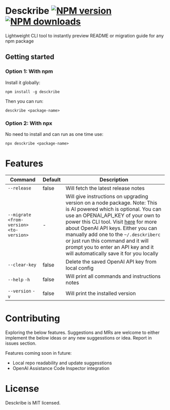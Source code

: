 # Desckribe [![NPM version](https://img.shields.io/npm/v/desckribe.svg?style=flat)](https://npmjs.com/package/desckribe) [![NPM downloads](https://img.shields.io/npm/dm/desckribe.svg?style=flat)](https://npmjs.com/package/desckribe)

Lightweight CLI tool to instantly preview README or migration guide for any npm package

## Getting started

### Option 1: With npm

Install it globally:

```shell
npm install -g desckribe
```

Then you can run:

```shell
desckribe <package-name>
```

### Option 2: With npx

No need to install and can run as one time use:

```shell
npx desckribe <package-name>
```

# Features

| Command                                 | Default | Description                                                                                                                                                                                                                                                                                                                                                                                                                           |
| --------------------------------------- | ------- | ------------------------------------------------------------------------------------------------------------------------------------------------------------------------------------------------------------------------------------------------------------------------------------------------------------------------------------------------------------------------------------------------------------------------------------- |
| `--release`                             | false   | Will fetch the latest release notes                                                                                                                                                                                                                                                                                                                                                                                                   |
| `--migrate <from-version> <to-version>` | -       | Will give instructions on upgrading version on a node package. Note: This is AI powered which is optional. You can use an OPENAI_API_KEY of your own to power this CLI tool. Visit [here](https://platform.openai.com/) for more about OpenAI API keys. Either you can manually add one to the `~/.desckriberc` or just run this command and it will prompt you to enter an API key and it will automatically save it for you locally |
| `--clear-key`                           | false   | Delete the saved OpenAI API key from local config                                                                                                                                                                                                                                                                                                                                                                                     |
| `--help` `-h`                           | false   | Will print all commands and instructions notes                                                                                                                                                                                                                                                                                                                                                                                        |
| `--version` `-v`                        | false   | Will print the installed version                                                                                                                                                                                                                                                                                                                                                                                                      |

# Contributing

Exploring the below features. Suggestions and MRs are welcome to either implement the below ideas or any new suggesstions or idea. Report in issues section.

Features coming soon in future:

- Local repo readability and update suggesstions
- OpenAI Assistance Code Inspector integration

# License

Desckribe is MIT licensed.
